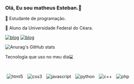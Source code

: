 ### Olá, Eu sou matheus Esteban.👋
🌱 Estudante de programação.

🔭 Aluno da Universidade Federal do Céara.

[![blog](https://img.shields.io/badge/LinkedIn-0077B5?style=for-the-badge&logo=linkedin&logoColor=white)](https://www.linkedin.com/in/matheus-de-almeida-esteban-8760b0233/)
[![blog](https://img.shields.io/badge/Discord-7289DA?style=for-the-badge&logo=discord&logoColor=white)](https://discord.com/channels/@sth#2433)

![Anurag's GitHub stats](https://github-readme-stats.vercel.app/api?username=MatheusDAlmeidaEsteban&theme=onedark&border_radius=10&cache_seconds=1800)

Tecnologia que uso no meu dia💻
<div style="display: inline_block,align=center,"><br>
    <img align="center" style="margin:10px 5px" alt="html5" src="https://img.shields.io/badge/HTML5-E34F26?style=for-the-badge&logo=html5&logoColor=white">
    <img align="center" style="margin:10px  5px"alt="css3" src="https://img.shields.io/badge/CSS3-1572B6?style=for-the-badge&logo=css3&logoColor=white">
    <img align="center" style="margin:10px  5px" alt="javascript" src="https://img.shields.io/badge/JavaScript-323330?style=for-the-badge&logo=javascript&logoColor=F7DF1E">
    <img align="center" style="margin:10px 5px" alt="python" src="https://img.shields.io/badge/Python-14354C?style=for-the-badge&logo=python&logoColor=white">
    <img align="center" style="margin:10px 5px" alt="c++" src=https://img.shields.io/badge/C%2B%2B-00599C?style=for-the-badge&logo=c%2B%2B&logoColor=white">
    <img align="center" style="margin:10px  5px" alt="php" src=https://img.shields.io/badge/PHP-777BB4?style=for-the-badge&logo=php&logoColor=white">

</div>
